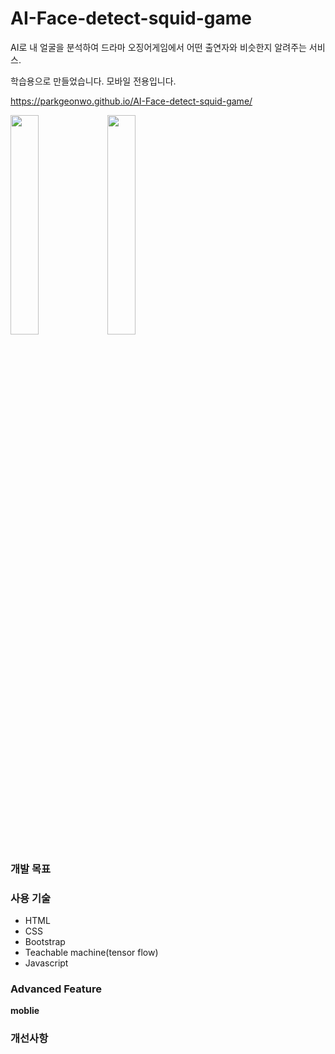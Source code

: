 # AI-Face-detect-squid-game
AI로 내 얼굴을 분석하여 드라마 오징어게임에서 어떤 출연자와 비슷한지 알려주는 서비스.

학습용으로 만들었습니다. 모바일 전용입니다.

https://parkgeonwo.github.io/AI-Face-detect-squid-game/

<img width="30%" src="https://user-images.githubusercontent.com/87109907/143675994-1562d785-b3cc-4931-b4a6-4528cb9b6728.jpg"/>        <img width="30%" src="https://user-images.githubusercontent.com/87109907/143675997-ee9b2e70-d5b7-46d9-af79-50bfa023ac52.jpg"/>




### 개발 목표



### 사용 기술

- HTML
- CSS
- Bootstrap
- Teachable machine(tensor flow)
- Javascript


### Advanced Feature

**moblie**


### 개선사항



